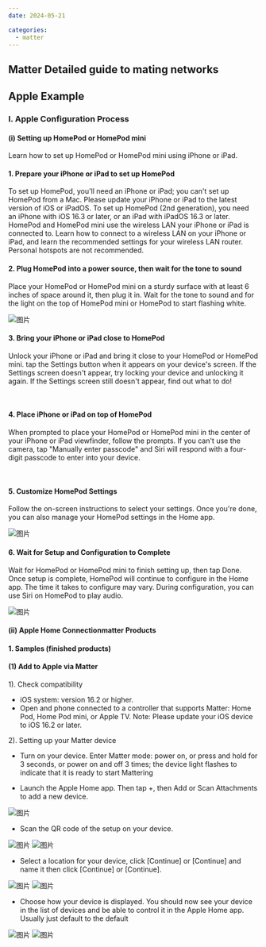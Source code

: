```yaml
---
date: 2024-05-21

categories:
  - matter
---
```



## Matter Detailed guide to mating networks

## Apple Example
### I. Apple Configuration Process
#### (i) Setting up HomePod or HomePod mini
Learn how to set up HomePod or HomePod mini using iPhone or iPad.

<!-- more -->

#### 1. Prepare your iPhone or iPad to set up HomePod
To set up HomePod, you'll need an iPhone or iPad; you can't set up HomePod from a Mac. 
Please update your iPhone or iPad to the latest version of iOS or iPadOS. To set up HomePod (2nd generation), you need an iPhone with iOS 16.3 or later, or an iPad with iPadOS 16.3 or later.
HomePod and HomePod mini use the wireless LAN your iPhone or iPad is connected to. Learn how to connect to a wireless LAN on your iPhone or iPad, and learn the recommended settings for your wireless LAN router. Personal hotspots are not recommended.
 
#### 2. Plug HomePod into a power source, then wait for the tone to sound
Place your HomePod or HomePod mini on a sturdy surface with at least 6 inches of space around it, then plug it in. Wait for the tone to sound and for the light on the top of HomePod mini or HomePod to start flashing white.
 
![图片](/assets/images/matter/苹果配网1.gif)
 
#### 3. Bring your iPhone or iPad close to HomePod
Unlock your iPhone or iPad and bring it close to your HomePod or HomePod mini. tap the Settings button when it appears on your device's screen. If the Settings screen doesn't appear, try locking your device and unlocking it again.
If the Settings screen still doesn't appear, find out what to do!
 
 
#### 4. Place iPhone or iPad on top of HomePod
When prompted to place your HomePod or HomePod mini in the center of your iPhone or iPad viewfinder, follow the prompts. If you can't use the camera, tap "Manually enter passcode" and Siri will respond with a four-digit passcode to enter into your device.
 
 
#### 5. Customize HomePod Settings
Follow the on-screen instructions to select your settings. Once you're done, you can also manage your HomePod settings in the Home app.
 
![图片](/assets/images/matter/苹果配网2-en.PNG)
 
#### 6. Wait for Setup and Configuration to Complete
Wait for HomePod or HomePod mini to finish setting up, then tap Done. Once setup is complete, HomePod will continue to configure in the Home app. The time it takes to configure may vary. During configuration, you can use Siri on HomePod to play audio.
 
![图片](/assets/images/matter/苹果配网3en.PNG)


#### (ii) Apple Home Connectionmatter Products
#### 1. Samples (finished products)
#### (1) Add to Apple via Matter
1). Check compatibility

- iOS system: version 16.2 or higher.
- Open and phone connected to a controller that supports Matter: Home Pod, Home Pod mini, or Apple TV.
Note: Please update your iOS device to iOS 16.2 or later.

2). Setting up your Matter device

- Turn on your device. Enter Matter mode: power on, or press and hold for 3 seconds, or power on and off 3 times; the device light flashes to indicate that it is ready to start Mattering

- Launch the Apple Home app. Then tap +, then Add or Scan Attachments to add a new device.

![图片](/assets/images/matter/苹果配网4.png)

- Scan the QR code of the setup on your device.

![图片](/assets/images/matter/苹果配网5.png)
![图片](/docs/assets/images/matter/苹果配网6.png)

- Select a location for your device, click [Continue] or [Continue] and name it then click [Continue] or [Continue].

![图片](/assets/images/matter/苹果配网7.png)
![图片](/assets/images/matter/苹果配网8.png)

- Choose how your device is displayed. You should now see your device in the list of devices and be able to control it in the Apple Home app.
Usually just default to the default


![图片](/assets/images/matter/苹果配网9.png)
![图片](/assets/images/matter/苹果配网10.png)